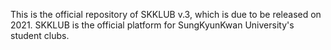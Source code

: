 This is the official repository of SKKLUB v.3, which is due to be released on 2021. SKKLUB is the official platform for SungKyunKwan University's student clubs.
